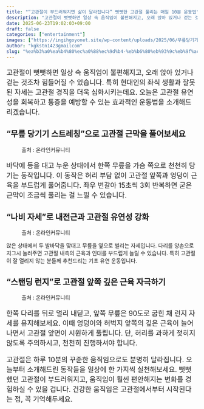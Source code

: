 ```yaml
---
title: "“고관절이 부드러워지면 삶이 달라집니다” 뻣뻣한 고관절 풀리는 매일 10분 운동법"
description: "고관절이 뻣뻣하면 일상 속 움직임이 불편해지고, 오래 앉아 있거나 걷는 것조차 힘들어질 수 있습니다. 특히 현대인의 좌식 생활과 잘못된 자세는 고관절 경직을 더욱 심화시키는데요. 오늘은 고관절 유연성을 회복하고 통증을 예방할 수 있는 효과적인 운동법을 소개해드리겠습니다"
date: 2025-06-23T19:02:03+09:00
draft: false
categories: ["entertainment"]
images: ["https://ingihgoyonet.site/wp-content/uploads/2025/06/무릎당기기.png", "https://ingihgoyonet.site/wp-content/uploads/2025/06/나비자세.jpg", "https://ingihgoyonet.site/wp-content/uploads/2025/06/ChatGPT-Image-2025년-6월-23일-오후-07_01_46.png"]
author: "kgkstn1423gmailcom"
slug: "%ea%b3%a0%ea%b4%80%ec%a0%88%ec%9d%b4-%eb%b6%80%eb%93%9c%eb%9f%ac%ec%9b%8c%ec%a7%80%eb%a9%b4-%ec%82%b6%ec%9d%b4-%eb%8b%ac%eb%9d%bc%ec%a7%91%eb%8b%88%eb%8b%a4-%eb%bb%a3%eb%bb%a3"
---
```


<p style="font-size:18px">고관절이 뻣뻣하면 일상 속 움직임이 불편해지고, 오래 앉아 있거나 걷는 것조차 힘들어질 수 있습니다. 특히 현대인의 좌식 생활과 잘못된 자세는 고관절 경직을 더욱 심화시키는데요. 오늘은 고관절 유연성을 회복하고 통증을 예방할 수 있는 효과적인 운동법을 소개해드리겠습니다.</p> <h2 >“무릎 당기기 스트레칭”으로 고관절 근막을 풀어보세요</h2> <figure ><img src="https://ingihgoyonet.site/wp-content/uploads/2025/06/무릎당기기.png" alt="" style="aspect-ratio:16/9;object-fit:cover"/><figcaption >출처 : 온라인커뮤니티</figcaption></figure> <p style="font-size:18px">바닥에 등을 대고 누운 상태에서 한쪽 무릎을 가슴 쪽으로 천천히 당기는 동작입니다. 이 동작은 허리 부담 없이 고관절 앞쪽과 엉덩이 근육을 부드럽게 풀어줍니다. 좌우 번갈아 15초씩 3회 반복하면 굳은 근막이 조금씩 풀리는 걸 느낄 수 있습니다.</p> <h2 >“나비 자세”로 내전근과 고관절 유연성 강화</h2> <figure ><img src="https://ingihgoyonet.site/wp-content/uploads/2025/06/나비자세.jpg" alt="" style="aspect-ratio:16/9;object-fit:cover"/><figcaption >출처 : 온라인커뮤니티</figcaption></figure> <p>앉은 상태에서 두 발바닥을 맞대고 무릎을 옆으로 벌리는 자세입니다. 다리를 양손으로 지그시 눌러주면 고관절 내측의 근육과 인대를 부드럽게 늘릴 수 있습니다. 특히 고관절이 잘 열리지 않는 분들께 추천드리는 기초 유연 운동입니다.</p> <h2 >“스탠딩 런지”로 고관절 앞쪽 깊은 근육 자극하기</h2> <figure ><img src="https://ingihgoyonet.site/wp-content/uploads/2025/06/ChatGPT-Image-2025년-6월-23일-오후-07_01_46.png" alt="" style="aspect-ratio:16/9;object-fit:cover"/><figcaption >출처 : 온라인커뮤니티</figcaption></figure> <p style="font-size:18px">한쪽 다리를 뒤로 멀리 내딛고, 앞쪽 무릎은 90도로 굽힌 채 런지 자세를 유지해보세요. 이때 엉덩이와 허벅지 앞쪽의 깊은 근육이 늘어나면서 고관절 앞면이 시원하게 풀립니다. 단, 허리를 과하게 젖히지 않도록 주의하시고, 천천히 진행하셔야 합니다.</p> <p style="font-size:18px">고관절은 하루 10분의 꾸준한 움직임으로도 분명히 달라집니다. 오늘부터 소개해드린 동작들을 일상에 한 가지씩 실천해보세요. 뻣뻣했던 고관절이 부드러워지고, 움직임이 훨씬 편안해지는 변화를 경험하실 수 있을 겁니다. 건강한 움직임은 고관절에서부터 시작된다는 점, 꼭 기억해두세요.</p>
